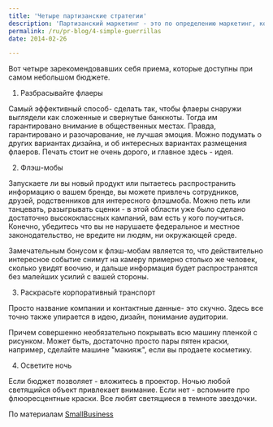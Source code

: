 ```yaml
---
title: 'Четыре партизанские стратегии'
description: 'Партизанский маркетинг - это по определению маркетинг, который выходит за рамки традиционных стратегий и средств. Но само явление уже существует какое-то время, так что обзаводится своими трендами, приемами и прочими воспроизводимыми вещами.'
permalink: /ru/pr-blog/4-simple-guerrillas
date: 2014-02-26

---
```


Вот четыре зарекомендовавших себя приема, которые доступны при самом небольшом бюджете.

1. Разбрасывайте флаеры

Самый эффективный способ-  сделать так, чтобы флаеры снаружи выглядели как сложенные и свернутые банкноты. Тогда им гарантировано внимание в общественных местах. Правда, гарантировано и разочарование, не лучшая эмоция. Можно подумать о других вариантах дизайна, и об интересных вариантах размещения флаеров. Печать стоит не очень дорого, и главное здесь - идея.

2. Флэш-мобы

Запускаете ли вы новый продукт или пытаетесь распространить информацию о вашем бренде, вы можете привлечь сотрудников, друзей, родственников для интересного флэшмоба. Можно петь или танцевать, разыгрывать сценки - в этой области уже было сделано достаточно высококлассных кампаний, вам есть у кого поучиться. Конечно, убедитесь что вы не нарушаете федеральное и местное законодательство, не вредите ни людям, ни окружающей среде.

Замечательным бонусом к флэш-мобам является то, что действительно интересное событие снимут на камеру примерно столько же человек, сколько увидят воочию, и дальше информация будет распространятся без малейших усилий с вашей стороны.

3. Раскрасьте корпоративный транспорт

Просто название компании и контактные данные-  это скучно. Здесь все точно также упирается в идею, дизайн, понимание аудитории.

Причем совершенно необязательно покрывать всю машину пленкой с рисунком. Может быть, достаточно просто пары пятен краски, например, сделайте машине "макияж", если вы продаете косметику.

4. Осветите ночь

Если бюджет позволяет - вложитесь в проектор. Ночью любой светящийся объект привлекает внимание. Если нет - вспомните про флюоресцентные краски. Все любят светящиеся в темноте звездочки.

По материалам <a href="http://smallbusiness.yahoo.com/advisor/4-realistic-guerrilla-marketing-ideas-budget-043728436.html">SmallBusiness</a>

